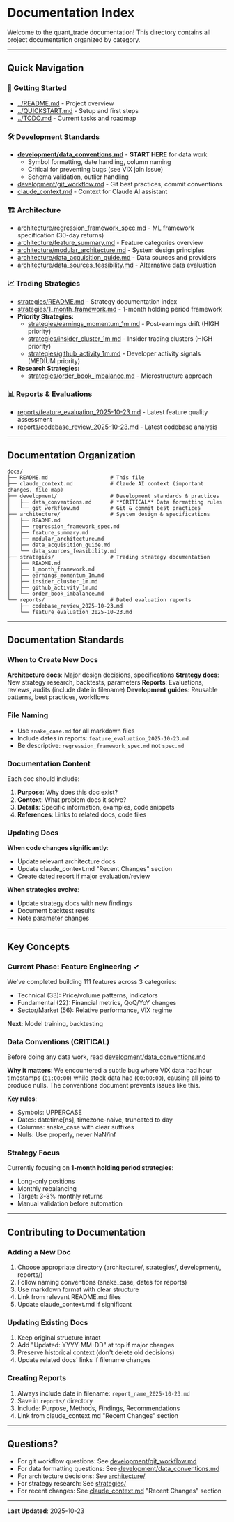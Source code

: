 # Documentation Index

Welcome to the quant_trade documentation! This directory contains all project documentation organized by category.

---

## Quick Navigation

### 🚀 Getting Started
- [../README.md](../README.md) - Project overview
- [../QUICKSTART.md](../QUICKSTART.md) - Setup and first steps
- [../TODO.md](../TODO.md) - Current tasks and roadmap

### 🛠️ Development Standards
- **[development/data_conventions.md](development/data_conventions.md)** - **START HERE** for data work
  - Symbol formatting, date handling, column naming
  - Critical for preventing bugs (see VIX join issue)
  - Schema validation, outlier handling
- [development/git_workflow.md](development/git_workflow.md) - Git best practices, commit conventions
- [claude_context.md](claude_context.md) - Context for Claude AI assistant

### 🏗️ Architecture
- [architecture/regression_framework_spec.md](architecture/regression_framework_spec.md) - ML framework specification (30-day returns)
- [architecture/feature_summary.md](architecture/feature_summary.md) - Feature categories overview
- [architecture/modular_architecture.md](architecture/modular_architecture.md) - System design principles
- [architecture/data_acquisition_guide.md](architecture/data_acquisition_guide.md) - Data sources and providers
- [architecture/data_sources_feasibility.md](architecture/data_sources_feasibility.md) - Alternative data evaluation

### 📈 Trading Strategies
- [strategies/README.md](strategies/README.md) - Strategy documentation index
- [strategies/1_month_framework.md](strategies/1_month_framework.md) - 1-month holding period framework
- **Priority Strategies:**
  - [strategies/earnings_momentum_1m.md](strategies/earnings_momentum_1m.md) - Post-earnings drift (HIGH priority)
  - [strategies/insider_cluster_1m.md](strategies/insider_cluster_1m.md) - Insider trading clusters (HIGH priority)
  - [strategies/github_activity_1m.md](strategies/github_activity_1m.md) - Developer activity signals (MEDIUM priority)
- **Research Strategies:**
  - [strategies/order_book_imbalance.md](strategies/order_book_imbalance.md) - Microstructure approach

### 📊 Reports & Evaluations
- [reports/feature_evaluation_2025-10-23.md](reports/feature_evaluation_2025-10-23.md) - Latest feature quality assessment
- [reports/codebase_review_2025-10-23.md](reports/codebase_review_2025-10-23.md) - Latest codebase analysis

---

## Documentation Organization

```
docs/
├── README.md                    # This file
├── claude_context.md            # Claude AI context (important changes, file map)
├── development/                 # Development standards & practices
│   ├── data_conventions.md      # **CRITICAL** Data formatting rules
│   └── git_workflow.md          # Git & commit best practices
├── architecture/                # System design & specifications
│   ├── README.md
│   ├── regression_framework_spec.md
│   ├── feature_summary.md
│   ├── modular_architecture.md
│   ├── data_acquisition_guide.md
│   └── data_sources_feasibility.md
├── strategies/                  # Trading strategy documentation
│   ├── README.md
│   ├── 1_month_framework.md
│   ├── earnings_momentum_1m.md
│   ├── insider_cluster_1m.md
│   ├── github_activity_1m.md
│   └── order_book_imbalance.md
└── reports/                     # Dated evaluation reports
    ├── codebase_review_2025-10-23.md
    └── feature_evaluation_2025-10-23.md
```

---

## Documentation Standards

### When to Create New Docs

**Architecture docs**: Major design decisions, specifications
**Strategy docs**: New strategy research, backtests, parameters
**Reports**: Evaluations, reviews, audits (include date in filename)
**Development guides**: Reusable patterns, best practices, workflows

### File Naming

- Use `snake_case.md` for all markdown files
- Include dates in reports: `feature_evaluation_2025-10-23.md`
- Be descriptive: `regression_framework_spec.md` not `spec.md`

### Documentation Content

Each doc should include:
1. **Purpose**: Why does this doc exist?
2. **Context**: What problem does it solve?
3. **Details**: Specific information, examples, code snippets
4. **References**: Links to related docs, code files

### Updating Docs

**When code changes significantly**:
- Update relevant architecture docs
- Update claude_context.md "Recent Changes" section
- Create dated report if major evaluation/review

**When strategies evolve**:
- Update strategy docs with new findings
- Document backtest results
- Note parameter changes

---

## Key Concepts

### Current Phase: Feature Engineering ✓
We've completed building 111 features across 3 categories:
- Technical (33): Price/volume patterns, indicators
- Fundamental (22): Financial metrics, QoQ/YoY changes
- Sector/Market (56): Relative performance, VIX regime

**Next**: Model training, backtesting

### Data Conventions (CRITICAL)
Before doing any data work, read [development/data_conventions.md](development/data_conventions.md)

**Why it matters**: We encountered a subtle bug where VIX data had hour timestamps (`01:00:00`) while stock data had (`00:00:00`), causing all joins to produce nulls. The conventions document prevents issues like this.

**Key rules**:
- Symbols: UPPERCASE
- Dates: datetime[ns], timezone-naive, truncated to day
- Columns: snake_case with clear suffixes
- Nulls: Use properly, never NaN/inf

### Strategy Focus
Currently focusing on **1-month holding period strategies**:
- Long-only positions
- Monthly rebalancing
- Target: 3-8% monthly returns
- Manual validation before automation

---

## Contributing to Documentation

### Adding a New Doc

1. Choose appropriate directory (architecture/, strategies/, development/, reports/)
2. Follow naming conventions (snake_case, dates for reports)
3. Use markdown format with clear structure
4. Link from relevant README.md files
5. Update claude_context.md if significant

### Updating Existing Docs

1. Keep original structure intact
2. Add "Updated: YYYY-MM-DD" at top if major changes
3. Preserve historical context (don't delete old decisions)
4. Update related docs' links if filename changes

### Creating Reports

1. Always include date in filename: `report_name_2025-10-23.md`
2. Save in `reports/` directory
3. Include: Purpose, Methods, Findings, Recommendations
4. Link from claude_context.md "Recent Changes" section

---

## Questions?

- For git workflow questions: See [development/git_workflow.md](development/git_workflow.md)
- For data formatting questions: See [development/data_conventions.md](development/data_conventions.md)
- For architecture decisions: See [architecture/](architecture/)
- For strategy research: See [strategies/](strategies/)
- For recent changes: See [claude_context.md](claude_context.md) "Recent Changes" section

---

**Last Updated**: 2025-10-23
